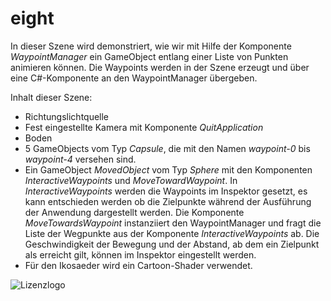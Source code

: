 # eight
In dieser Szene wird demonstriert, wie wir mit Hilfe der Komponente *WaypointManager*
ein GameObject entlang einer Liste von Punkten animieren können. Die Waypoints werden 
in der Szene erzeugt und über eine C#-Komponente an den WaypointManager übergeben.


Inhalt dieser Szene:

- Richtungslichtquelle
- Fest eingestellte Kamera mit Komponente *QuitApplication*
- Boden
- 5 GameObjects vom Typ *Capsule*, die mit den Namen *waypoint-0* bis *waypoint-4* versehen sind.
- Ein GameObject *MovedObject* vom Typ *Sphere* mit den Komponenten *InteractiveWaypoints*
und *MoveTowardWaypoint*. In *InteractiveWaypoints* werden die Waypoints im Inspektor gesetzt, es kann
entschieden werden ob die Zielpunkte während der Ausführung der Anwendung dargestellt werden.
Die Komponente *MoveTowardsWaypoint* instanziiert den WaypointManager und fragt die Liste
der Wegpunkte aus der Komponente *InteractiveWaypoints* ab. Die Geschwindigkeit der Bewegung
und der Abstand, ab dem ein Zielpunkt als erreicht gilt, können im Inspektor eingestellt werden.
- Für den Ikosaeder wird ein Cartoon-Shader verwendet.

![Lizenzlogo](https://licensebuttons.net/l/by-nc-sa/3.0/de/88x31.png)

